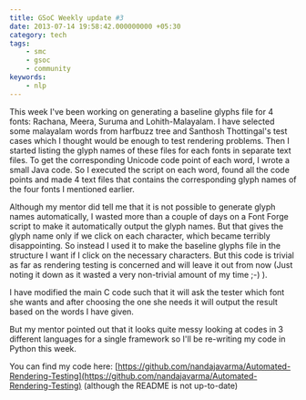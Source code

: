 ```yaml
---
title: GSoC Weekly update #3
date: 2013-07-14 19:58:42.000000000 +05:30
category: tech
tags:
    - smc
    - gsoc
    - community
keywords:
    - nlp
---
```



This week I've been working on generating a baseline glyphs file for 4 fonts: Rachana, Meera, Suruma and Lohith-Malayalam. I have selected some malayalam words from harfbuzz tree and Santhosh Thottingal's test cases which I thought would be enough to test rendering problems. Then I started listing the glyph names of these files for each fonts in separate text files. To get the corresponding Unicode code point of each word, I wrote a small Java code. So I executed the script on each word, found all the code points and made 4 text files that contains the corresponding glyph names of the four fonts I mentioned earlier. 

Although my mentor did tell me that it is not possible to generate glyph names automatically, I wasted more than a couple of days on a Font Forge script to make it automatically output the glyph names. But that gives the glyph name only if we click on each character, which became terribly disappointing. So instead I used it to make the baseline glyphs file in the structure I want if I click on the necessary characters. But this code is trivial as far as rendering testing is concerned and will leave it out from now (Just noting it down as it wasted a very non-trivial amount of my time ;-) ).

I have modified the main C code such that it will ask the tester which font she wants and after choosing the one she needs it will output the result based on the words I have given.

But my mentor pointed out that it looks quite messy looking at codes in 3 different languages for a single framework so I'll be re-writing my code in Python this week.

You can find my code here: [https://github.com/nandajavarma/Automated-Rendering-Testing](https://github.com/nandajavarma/Automated-Rendering-Testing) (although the README is not up-to-date)
